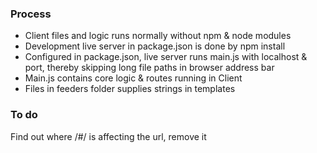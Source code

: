 ### Process
- Client files and logic runs normally without npm & node modules
- Development live server in package.json is done by npm install
- Configured in package.json, live server runs main.js with localhost 
  & port, thereby skipping long file paths in browser address bar
- Main.js contains core logic & routes running in Client
- Files in feeders folder supplies strings in templates

### To do
Find out where /#/ is affecting the url, remove it